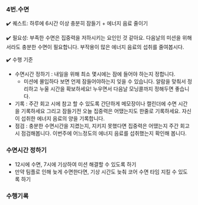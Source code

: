 ### 4번.수면

✔️ 퀘스트: 하루에 6시간 이상 충분히 잠들기 + 에너지 음료 줄이기

✔️ 필요성: 부족한 수면은 집중력을 저하시키는 요인인 것 같아요. 다음날의 미션을 위해서라도 충분한 수면이 필요합니다. 부작용이 많은 에너지 음료의 섭취를 줄여봅시다.

✔️ 수행 기준

- 수면시간 정하기 : 내일을 위해 최소 몇시에는 잠에 들어야 하는지 정합니다.
  - 미션에 몰입하다 보면 언제 잠들어야하는지 잊을 수 있습니다. 알람을 맞춰서 정리하고 누울 시간을 확보하세요! 누우면서 다음날 모닝콜까지 정해두면 좋습니다.
- 기록 : 주간 회고 시에 참고 할 수 있도록 간단하게 메모장이나 캘린더에 수면 시간을 기록하세요 그리고 잠들기전 오늘 집중력은 어땠는지도 한줄로 기록하세요. 자신이 섭취한 에너지 음료의 양을 기록합니다.
- 점검 : 충분한 수면시간을 지켰는지, 지키지 못했다면 집중력은 어땠는지 주간 회고시 점검해봅니다. 이번주에 어느정도의 에너지 음료를 섭취했는지 확인해 봅니다.

### 수면시간 정하기

- 12시에 수면, 7시에 기상하여 미션 해결할 수 있도록 하기
- 만약 팀플로 인해 늦게 수면한다면, 기상 시간도 늦춰 코어 수면 타임 지킬 수 있도록 하기

### 수행기록
